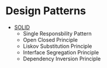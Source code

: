 # Design Patterns

- [SOLID](https://github.com/MetaArivu/design-patterns/tree/main/solid-design-pattern)
    - Single Responsbility Pattern
    - Open Closed Principle
    - Liskov Substitution Principle
    - Interface Segregation Principle
    - Dependency Inversion Principle
    
